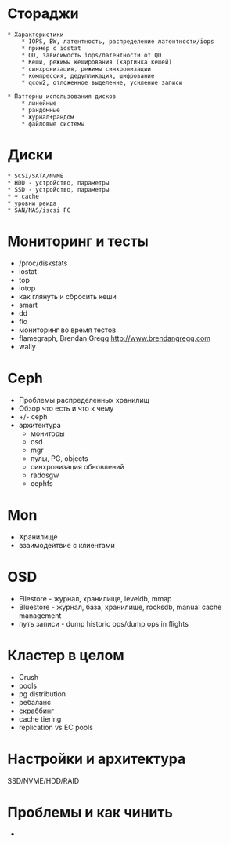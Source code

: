 Стораджи
========
    * Характеристики
        * IOPS, BW, латентность, распределение латентности/iops
        * пример c iostat
        * QD, зависимость iops/латентности от QD
        * Кеши, режимы кеширования (картинка кешей)
        * синхронизация, режимы синхронизации
        * компрессия, дедупликация, шифрование
        * qcow2, отложенное выделение, усиление записи

    * Паттерны использования дисков
        * линейные
        * рандомные
        * журнал+рандом
        * файловые системы

Диски
=====
    * SCSI/SATA/NVME
    * HDD - устройство, параметры
    * SSD - устройство, параметры
    * + cache
    * уровни реида
    * SAN/NAS/iscsi FC

Мониторинг и тесты
==================
   * /proc/diskstats
   * iostat
   * top
   * iotop
   * как глянуть и сбросить кеши
   * smart
   * dd
   * fio
   * мониторинг во время тестов
   * flamegraph,  Brendan Gregg http://www.brendangregg.com
   * wally

Ceph
====
   * Проблемы распределенных хранилищ
   * Обзор что есть и что к чему
   * +/- ceph
   * архитектура
       * мониторы
       * osd
       * mgr
       * пулы, PG, objects
       * синхронизация обновлений
       * radosgw
       * cephfs

Mon
===
   * Хранилище
   * взаимодейтвие с клиентами

OSD
===
   * Filestore - журнал, хранилище, leveldb, mmap
   * Bluestore - журнал, база, хранилище, rocksdb, manual cache management
   * путь записи - dump historic ops/dump ops in flights

Кластер в целом
===============
   * Crush
   * pools
   * pg distribution
   * ребаланс
   * скраббинг
   * cache tiering
   * replication vs EC pools


Настройки и архитектура
=======================
SSD/NVME/HDD/RAID

Проблемы и как чинить
=====================
   *
